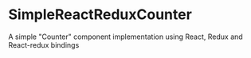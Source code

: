 # SimpleReactReduxCounter
A simple "Counter" component  implementation using React, Redux and React-redux bindings
